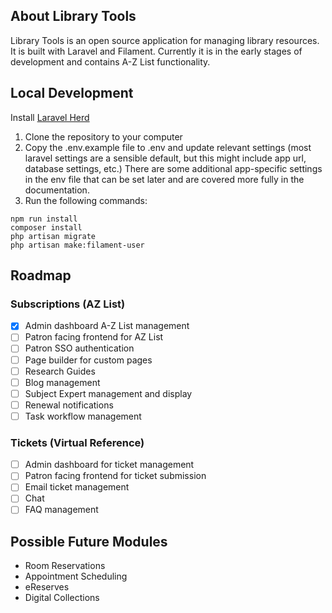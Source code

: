 ## About Library Tools
Library Tools is an open source application for managing library resources. It is built with Laravel and Filament.
Currently it is in the early stages of development and contains A-Z List functionality.

## Local Development
Install [Laravel Herd](https://herd.laravel.com/)

1. Clone the repository to your computer
2. Copy the .env.example file to .env and update relevant settings (most laravel settings are a sensible default, but this might include app url, database settings, etc.) There are some additional app-specific settings in the env file that can be set later and are covered more fully in the documentation.
3. Run the following commands:
```
npm run install 
composer install
php artisan migrate
php artisan make:filament-user
```

## Roadmap

### Subscriptions (AZ List)
- [x] Admin dashboard A-Z List management
- [ ] Patron facing frontend for AZ List
- [ ] Patron SSO authentication
- [ ] Page builder for custom pages
- [ ] Research Guides
- [ ] Blog management
- [ ] Subject Expert management and display
- [ ] Renewal notifications
- [ ] Task workflow management

### Tickets (Virtual Reference)
- [ ] Admin dashboard for ticket management
- [ ] Patron facing frontend for ticket submission
- [ ] Email ticket management
- [ ] Chat
- [ ] FAQ management

## Possible Future Modules
- Room Reservations
- Appointment Scheduling
- eReserves
- Digital Collections
